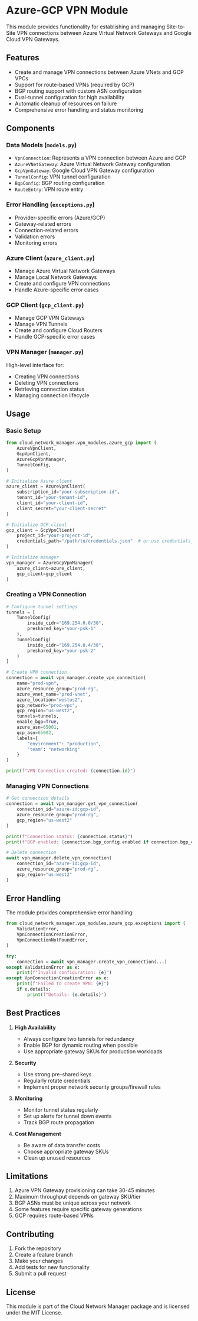 # Azure-GCP VPN Module

This module provides functionality for establishing and managing Site-to-Site VPN connections between Azure Virtual Network Gateways and Google Cloud VPN Gateways.

## Features

- Create and manage VPN connections between Azure VNets and GCP VPCs
- Support for route-based VPNs (required by GCP)
- BGP routing support with custom ASN configuration
- Dual-tunnel configuration for high availability
- Automatic cleanup of resources on failure
- Comprehensive error handling and status monitoring

## Components

### Data Models (`models.py`)

- `VpnConnection`: Represents a VPN connection between Azure and GCP
- `AzureVNetGateway`: Azure Virtual Network Gateway configuration
- `GcpVpnGateway`: Google Cloud VPN Gateway configuration
- `TunnelConfig`: VPN tunnel configuration
- `BgpConfig`: BGP routing configuration
- `RouteEntry`: VPN route entry

### Error Handling (`exceptions.py`)

- Provider-specific errors (Azure/GCP)
- Gateway-related errors
- Connection-related errors
- Validation errors
- Monitoring errors

### Azure Client (`azure_client.py`)

- Manage Azure Virtual Network Gateways
- Manage Local Network Gateways
- Create and configure VPN connections
- Handle Azure-specific error cases

### GCP Client (`gcp_client.py`)

- Manage GCP VPN Gateways
- Manage VPN Tunnels
- Create and configure Cloud Routers
- Handle GCP-specific error cases

### VPN Manager (`manager.py`)

High-level interface for:
- Creating VPN connections
- Deleting VPN connections
- Retrieving connection status
- Managing connection lifecycle

## Usage

### Basic Setup

```python
from cloud_network_manager.vpn_modules.azure_gcp import (
    AzureVpnClient,
    GcpVpnClient,
    AzureGcpVpnManager,
    TunnelConfig,
)

# Initialize Azure client
azure_client = AzureVpnClient(
    subscription_id="your-subscription-id",
    tenant_id="your-tenant-id",
    client_id="your-client-id",
    client_secret="your-client-secret"
)

# Initialize GCP client
gcp_client = GcpVpnClient(
    project_id="your-project-id",
    credentials_path="/path/to/credentials.json"  # or use credentials_dict
)

# Initialize manager
vpn_manager = AzureGcpVpnManager(
    azure_client=azure_client,
    gcp_client=gcp_client
)
```

### Creating a VPN Connection

```python
# Configure tunnel settings
tunnels = [
    TunnelConfig(
        inside_cidr="169.254.0.0/30",
        preshared_key="your-psk-1"
    ),
    TunnelConfig(
        inside_cidr="169.254.0.4/30",
        preshared_key="your-psk-2"
    )
]

# Create VPN connection
connection = await vpn_manager.create_vpn_connection(
    name="prod-vpn",
    azure_resource_group="prod-rg",
    azure_vnet_name="prod-vnet",
    azure_location="westus2",
    gcp_network="prod-vpc",
    gcp_region="us-west2",
    tunnels=tunnels,
    enable_bgp=True,
    azure_asn=65001,
    gcp_asn=65002,
    labels={
        "environment": "production",
        "team": "networking"
    }
)

print(f"VPN Connection created: {connection.id}")
```

### Managing VPN Connections

```python
# Get connection details
connection = await vpn_manager.get_vpn_connection(
    connection_id="azure-id:gcp-id",
    azure_resource_group="prod-rg",
    gcp_region="us-west2"
)

print(f"Connection status: {connection.status}")
print(f"BGP enabled: {connection.bgp_config.enabled if connection.bgp_config else False}")

# Delete connection
await vpn_manager.delete_vpn_connection(
    connection_id="azure-id:gcp-id",
    azure_resource_group="prod-rg",
    gcp_region="us-west2"
)
```

## Error Handling

The module provides comprehensive error handling:

```python
from cloud_network_manager.vpn_modules.azure_gcp.exceptions import (
    ValidationError,
    VpnConnectionCreationError,
    VpnConnectionNotFoundError,
)

try:
    connection = await vpn_manager.create_vpn_connection(...)
except ValidationError as e:
    print(f"Invalid configuration: {e}")
except VpnConnectionCreationError as e:
    print(f"Failed to create VPN: {e}")
    if e.details:
        print(f"Details: {e.details}")
```

## Best Practices

1. **High Availability**
   - Always configure two tunnels for redundancy
   - Enable BGP for dynamic routing when possible
   - Use appropriate gateway SKUs for production workloads

2. **Security**
   - Use strong pre-shared keys
   - Regularly rotate credentials
   - Implement proper network security groups/firewall rules

3. **Monitoring**
   - Monitor tunnel status regularly
   - Set up alerts for tunnel down events
   - Track BGP route propagation

4. **Cost Management**
   - Be aware of data transfer costs
   - Choose appropriate gateway SKUs
   - Clean up unused resources

## Limitations

1. Azure VPN Gateway provisioning can take 30-45 minutes
2. Maximum throughput depends on gateway SKU/tier
3. BGP ASNs must be unique across your network
4. Some features require specific gateway generations
5. GCP requires route-based VPNs

## Contributing

1. Fork the repository
2. Create a feature branch
3. Make your changes
4. Add tests for new functionality
5. Submit a pull request

## License

This module is part of the Cloud Network Manager package and is licensed under the MIT License.
